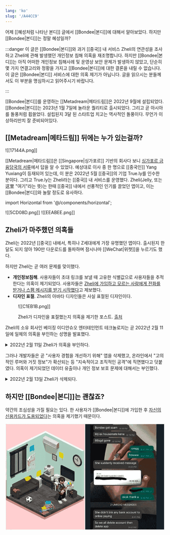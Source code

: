 ```yaml
---
lang: 'ko'
slug: '/A44CC9'
---
```


어제 [[혜성처럼 나타난 본디]] 글에서 [[Bondee|본디]]에 대해서 알아보았다. 하지만 [[Bondee|본디]]는 정말 혜성일까?

:::danger
이 글은 [[Bondee|본디]]와 과거 [[중국]] 내 서비스 Zheli의 연관성을 조사하고
Zheli에 관해 발생했던 개인정보 침해 의혹을 재조명합니다.
하지만 [[Bondee|본디]]는 아직 어떠한 개인정보 침해사례 및 운영상 보안 문제가 발생하지 않았고,
단순히 몇 가지 연결고리와 정황을 가지고 [[Bondee|본디]]에 대한 결론을 내릴 수 없습니다.
이 글은 [[Bondee|본디]] 서비스에 대한 의혹 제기가 아닙니다.
글을 읽으시는 분들께서도 이 부분을 명심하시고 읽어주시기 바랍니다.

:::

[[Bondee|본디]]를 운영하는 [[Metadream|메타드림]]은 2022년 9월에 설립되었다. [[Bondee|본디]]는 2023년 1월 7일에 놀라운 퀄리티로 출시되었다. 그리고 곧 아시아를 돌풍처럼 휩쓸었다. 설립된지 3달 된 스타트업 치고는 역사적인 돌풍이다. 무언가 이상하리만치 잘 준비되어있다.

## [[Metadream|메타드림]] 뒤에는 누가 있는걸까?

![[17144A.png]]

[[Metadream|메타드림]]은 [[Singapore|싱가포르]] 기반의 회사다 보니 [싱가포르 금융당국의 서류](https://drive.google.com/file/d/1eIgAcVLUHA7luzCGZT_ed0R27Slwjd03/view)에서 답을 알 수 있었다. 예상대로 이사 중 한 명으로 [[중국인]] Yang Yuxiang이 등재되어 있는데, 이 분은 2022년 5월 [[중국]]의 기업 True.ly를 인수한 분이다. 그리고 True.ly는 Zheli라는 [[중국]] 내 서비스를 운영했다. Zheli(Jelly, 또는 这里 "여기"라는 뜻)는 한때 [[중국]] 내에서 선풍적인 인기를 끌었던 앱이고, 이는 [[Bondee|본디]]와 놀랄 정도로 유사하다.

import Horizontal from '@/components/horizontal';

<Horizontal>
![[5CD08D.png]]
![[EEABEE.png]]
</Horizontal>

## Zheli가 마주했던 의혹들

Zheli는 2022년 [[중국]] 내에서, 특히나 Z세대에게 가장 유명했던 앱이다. 출시된지 한 달도 되지 않아 190만 다운로드를 돌파하며 잠시나마 [[WeChat|위챗]]을 누르기도 했다.

하지만 Zheli는 곧 여러 문제를 맞이했다.

- **개인정보침해**. 사용자들이 초대 링크를 보낼 때 고유한 식별값으로 사용자들을 추적한다는 의혹이 제기되었다. 사용자들은 [Zheli에 가입하고 모르는 사람에게 전화를 받거나 스팸 메시지를 받기 시작했다](https://www.sixthtone.com/news/1009661/metaverse-like-app-pauses-user-registration-over-data-leak-claims-)고 제보했다.
- **디자인 표절**. Zheli의 아바타 디자인들은 사실 표절된 디자인이다.

<figure>

![[C1EB1B.png]]

<figcaption>

Zheli가 디자인을 표절했는지 의혹을 제기한 포스트.
[출처](https://www.xiaohongshu.com/explore/6204d0490000000021037640)

</figcaption>

</figure>

Zheli의 소유 회사인 베이징 이디안슈오 엔터테인먼트 테크놀로지는 곧 2022년 2월 11일에 일체의 의혹을 부인하는 성명을 발표했다.

<details>
<summary>2022년 2월 11일 Zheli가 의혹을 부인하다.</summary>

![[5A4739.png]]

[Weibo 원본](https://weibo.com/7738347716/Lf2hffstZ).

요약:
Zheli 앱은 최근 사용자의 [[WeChat]] ID 및 QQ 번호와 같은 개인 정보를 무단으로 사용한 혐의를 받았습니다. 이는 사용자들 사이에서 우려를 불러일으켰고 다양한 플랫폼으로 확산되었습니다. 그러나 조사 결과, 이러한 주장은 거짓으로 밝혀졌으며 앱 경쟁사들의 조직적이고 계획적인 명예 훼손 시도의 일환이었습니다. Zheli 앱의 배후에 있는 회사인 베이징 이디안슈오 엔터테인먼트 테크놀로지는 모든 관련 법과 규정을 준수했으며 문제의 개인 정보를 사용하지 않았습니다. 회사 측은 증거를 수집해 경찰에 신고했고, 법적 대응권도 유보했습니다.

</details>

그러나 개발자들은 곧 "사용자 경험을 개선하기 위해" 앱을 삭제했고, 온라인에서 "고의적인 루머와 거짓 정보"가 확산되는 등 "지속적이고 조직적인 공격"에 직면했다고 덧붙였다. 의혹이 제기되었던 데이터 유출이나 개인 정보 보호 문제에 대해서는 부인했다.

<details>
<summary>2022년 2월 13일 Zheli가 삭제되다.</summary>

![[474D9E.png]]

[Weibo 원본](https://weibo.com/7738347716/LfjlX32tv).

요약:
Zheli는 지속적이고 조직적인 공격에 직면한 새로운 앱으로, 루머가 확산되고 다양한 플랫폼에 부정적인 리뷰가 게시되고 있습니다. 그 회사는 명성을 지키기 위해 법적 조치를 취했습니다. 그러나 앱에는 동결, 충돌 및 지연과 같은 기술적 문제도 있지만 해결되지 않았습니다. 사용자 경험 개선을 위해 대규모 시스템 업그레이드를 위해 [[App Store|앱스토어]]에서 앱을 제거하고 기존 문제를 해결하는 데 주력하기로 했습니다. 그 회사는 그들의 질문과 제안 채널을 통해 그리고 그들의 공식 웨이보 계정을 통해 사용자들로부터 듣기를 희망하고 있습니다.

</details>

## 하지만 [[Bondee|본디]]는 괜찮죠?

약간의 조심성을 가질 필요는 있다. 한 사용자가 [[Bondee|본디]]에 가입한 후 [자신의 신용카드가 도용되었다](https://www.thestar.com.my/aseanplus/aseanplus-news/2023/01/28/singapore-based-social-networking-app-bondee-hit-with-allegations-of-credit-card-misuse)는 의혹을 제기했기 때문이다.

![본디에 가입한 후 신용카드가 도용되었다는 의혹을 제기하는 사용자](../assets/116268.png)
